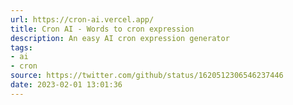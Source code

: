 ```yaml
---
url: https://cron-ai.vercel.app/
title: Cron AI - Words to cron expression
description: An easy AI cron expression generator
tags:
- ai
- cron
source: https://twitter.com/github/status/1620512306546237446
date: 2023-02-01 13:01:36
---
```

